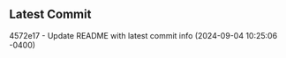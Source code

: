
## Latest Commit
4572e17 - Update README with latest commit info (2024-09-04 10:25:06 -0400) <Yunxi-Zhou>
